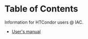 
# Table of Contents



Information for HTCondor users @ IAC.

-   [User's manual](https://angel-devicente.github.io/htcondor-iac/)

